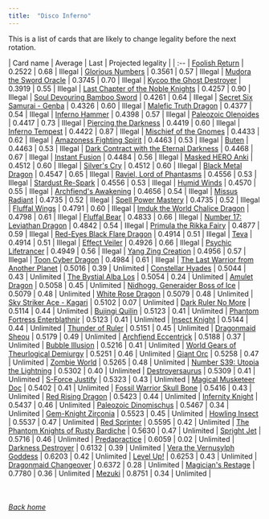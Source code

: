 ```yaml
---
title:  "Disco Inferno"
---
```


This is a list of cards that are likely to change legality before the next rotation.

| Card name | Average | Last | Projected legality |
| :-- |
[Foolish Return](https://db.ygoprodeck.com/card/?search=Foolish%20Return) | 0.2522 | 0.68 | Illegal |
[Glorious Numbers](https://db.ygoprodeck.com/card/?search=Glorious%20Numbers) | 0.3561 | 0.57 | Illegal |
[Mudora the Sword Oracle](https://db.ygoprodeck.com/card/?search=Mudora%20the%20Sword%20Oracle) | 0.3745 | 0.70 | Illegal |
[Kycoo the Ghost Destroyer](https://db.ygoprodeck.com/card/?search=Kycoo%20the%20Ghost%20Destroyer) | 0.3919 | 0.55 | Illegal |
[Last Chapter of the Noble Knights](https://db.ygoprodeck.com/card/?search=Last%20Chapter%20of%20the%20Noble%20Knights) | 0.4257 | 0.90 | Illegal |
[Soul Devouring Bamboo Sword](https://db.ygoprodeck.com/card/?search=Soul%20Devouring%20Bamboo%20Sword) | 0.4261 | 0.64 | Illegal |
[Secret Six Samurai - Genba](https://db.ygoprodeck.com/card/?search=Secret%20Six%20Samurai%20-%20Genba) | 0.4326 | 0.60 | Illegal |
[Malefic Truth Dragon](https://db.ygoprodeck.com/card/?search=Malefic%20Truth%20Dragon) | 0.4377 | 0.54 | Illegal |
[Inferno Hammer](https://db.ygoprodeck.com/card/?search=Inferno%20Hammer) | 0.4398 | 0.57 | Illegal |
[Paleozoic Olenoides](https://db.ygoprodeck.com/card/?search=Paleozoic%20Olenoides) | 0.4417 | 0.73 | Illegal |
[Piercing the Darkness](https://db.ygoprodeck.com/card/?search=Piercing%20the%20Darkness) | 0.4419 | 0.60 | Illegal |
[Inferno Tempest](https://db.ygoprodeck.com/card/?search=Inferno%20Tempest) | 0.4422 | 0.87 | Illegal |
[Mischief of the Gnomes](https://db.ygoprodeck.com/card/?search=Mischief%20of%20the%20Gnomes) | 0.4433 | 0.62 | Illegal |
[Amazoness Fighting Spirit](https://db.ygoprodeck.com/card/?search=Amazoness%20Fighting%20Spirit) | 0.4463 | 0.53 | Illegal |
[Buten](https://db.ygoprodeck.com/card/?search=Buten) | 0.4463 | 0.53 | Illegal |
[Dark Contract with the Eternal Darkness](https://db.ygoprodeck.com/card/?search=Dark%20Contract%20with%20the%20Eternal%20Darkness) | 0.4468 | 0.67 | Illegal |
[Instant Fusion](https://db.ygoprodeck.com/card/?search=Instant%20Fusion) | 0.4484 | 0.56 | Illegal |
[Masked HERO Anki](https://db.ygoprodeck.com/card/?search=Masked%20HERO%20Anki) | 0.4512 | 0.60 | Illegal |
[Silver's Cry](https://db.ygoprodeck.com/card/?search=Silver's%20Cry) | 0.4512 | 0.60 | Illegal |
[Black Metal Dragon](https://db.ygoprodeck.com/card/?search=Black%20Metal%20Dragon) | 0.4547 | 0.65 | Illegal |
[Raviel, Lord of Phantasms](https://db.ygoprodeck.com/card/?search=Raviel,%20Lord%20of%20Phantasms) | 0.4556 | 0.53 | Illegal |
[Stardust Re-Spark](https://db.ygoprodeck.com/card/?search=Stardust%20Re-Spark) | 0.4556 | 0.53 | Illegal |
[Humid Winds](https://db.ygoprodeck.com/card/?search=Humid%20Winds) | 0.4570 | 0.55 | Illegal |
[Archfiend's Awakening](https://db.ygoprodeck.com/card/?search=Archfiend's%20Awakening) | 0.4656 | 0.54 | Illegal |
[Missus Radiant](https://db.ygoprodeck.com/card/?search=Missus%20Radiant) | 0.4735 | 0.52 | Illegal |
[Spell Power Mastery](https://db.ygoprodeck.com/card/?search=Spell%20Power%20Mastery) | 0.4735 | 0.52 | Illegal |
[Fluffal Wings](https://db.ygoprodeck.com/card/?search=Fluffal%20Wings) | 0.4791 | 0.60 | Illegal |
[Imduk the World Chalice Dragon](https://db.ygoprodeck.com/card/?search=Imduk%20the%20World%20Chalice%20Dragon) | 0.4798 | 0.61 | Illegal |
[Fluffal Bear](https://db.ygoprodeck.com/card/?search=Fluffal%20Bear) | 0.4833 | 0.66 | Illegal |
[Number 17: Leviathan Dragon](https://db.ygoprodeck.com/card/?search=Number%2017:%20Leviathan%20Dragon) | 0.4842 | 0.54 | Illegal |
[Primula the Rikka Fairy](https://db.ygoprodeck.com/card/?search=Primula%20the%20Rikka%20Fairy) | 0.4877 | 0.59 | Illegal |
[Red-Eyes Black Flare Dragon](https://db.ygoprodeck.com/card/?search=Red-Eyes%20Black%20Flare%20Dragon) | 0.4914 | 0.51 | Illegal |
[Teva](https://db.ygoprodeck.com/card/?search=Teva) | 0.4914 | 0.51 | Illegal |
[Effect Veiler](https://db.ygoprodeck.com/card/?search=Effect%20Veiler) | 0.4926 | 0.66 | Illegal |
[Psychic Lifetrancer](https://db.ygoprodeck.com/card/?search=Psychic%20Lifetrancer) | 0.4949 | 0.56 | Illegal |
[Yang Zing Creation](https://db.ygoprodeck.com/card/?search=Yang%20Zing%20Creation) | 0.4956 | 0.57 | Illegal |
[Toon Cyber Dragon](https://db.ygoprodeck.com/card/?search=Toon%20Cyber%20Dragon) | 0.4984 | 0.61 | Illegal |
[The Last Warrior from Another Planet](https://db.ygoprodeck.com/card/?search=The%20Last%20Warrior%20from%20Another%20Planet) | 0.5016 | 0.39 | Unlimited |
[Constellar Hyades](https://db.ygoprodeck.com/card/?search=Constellar%20Hyades) | 0.5044 | 0.43 | Unlimited |
[The Bystial Alba Los](https://db.ygoprodeck.com/card/?search=The%20Bystial%20Alba%20Los) | 0.5054 | 0.24 | Unlimited |
[Amulet Dragon](https://db.ygoprodeck.com/card/?search=Amulet%20Dragon) | 0.5058 | 0.45 | Unlimited |
[Nidhogg, Generaider Boss of Ice](https://db.ygoprodeck.com/card/?search=Nidhogg,%20Generaider%20Boss%20of%20Ice) | 0.5079 | 0.48 | Unlimited |
[White Rose Dragon](https://db.ygoprodeck.com/card/?search=White%20Rose%20Dragon) | 0.5079 | 0.48 | Unlimited |
[Sky Striker Ace - Kagari](https://db.ygoprodeck.com/card/?search=Sky%20Striker%20Ace%20-%20Kagari) | 0.5102 | 0.07 | Unlimited |
[Dark Ruler No More](https://db.ygoprodeck.com/card/?search=Dark%20Ruler%20No%20More) | 0.5114 | 0.44 | Unlimited |
[Bujingi Quilin](https://db.ygoprodeck.com/card/?search=Bujingi%20Quilin) | 0.5123 | 0.41 | Unlimited |
[Phantom Fortress Enterblathnir](https://db.ygoprodeck.com/card/?search=Phantom%20Fortress%20Enterblathnir) | 0.5123 | 0.41 | Unlimited |
[Insect Knight](https://db.ygoprodeck.com/card/?search=Insect%20Knight) | 0.5144 | 0.44 | Unlimited |
[Thunder of Ruler](https://db.ygoprodeck.com/card/?search=Thunder%20of%20Ruler) | 0.5151 | 0.45 | Unlimited |
[Dragonmaid Sheou](https://db.ygoprodeck.com/card/?search=Dragonmaid%20Sheou) | 0.5179 | 0.49 | Unlimited |
[Archfiend Eccentrick](https://db.ygoprodeck.com/card/?search=Archfiend%20Eccentrick) | 0.5188 | 0.37 | Unlimited |
[Bubble Illusion](https://db.ygoprodeck.com/card/?search=Bubble%20Illusion) | 0.5216 | 0.41 | Unlimited |
[World Gears of Theurlogical Demiurgy](https://db.ygoprodeck.com/card/?search=World%20Gears%20of%20Theurlogical%20Demiurgy) | 0.5251 | 0.46 | Unlimited |
[Giant Orc](https://db.ygoprodeck.com/card/?search=Giant%20Orc) | 0.5258 | 0.47 | Unlimited |
[Zombie World](https://db.ygoprodeck.com/card/?search=Zombie%20World) | 0.5265 | 0.48 | Unlimited |
[Number S39: Utopia the Lightning](https://db.ygoprodeck.com/card/?search=Number%20S39:%20Utopia%20the%20Lightning) | 0.5302 | 0.40 | Unlimited |
[Destroyersaurus](https://db.ygoprodeck.com/card/?search=Destroyersaurus) | 0.5309 | 0.41 | Unlimited |
[S-Force Justify](https://db.ygoprodeck.com/card/?search=S-Force%20Justify) | 0.5323 | 0.43 | Unlimited |
[Magical Musketeer Doc](https://db.ygoprodeck.com/card/?search=Magical%20Musketeer%20Doc) | 0.5402 | 0.41 | Unlimited |
[Fossil Warrior Skull Bone](https://db.ygoprodeck.com/card/?search=Fossil%20Warrior%20Skull%20Bone) | 0.5416 | 0.43 | Unlimited |
[Red Rising Dragon](https://db.ygoprodeck.com/card/?search=Red%20Rising%20Dragon) | 0.5423 | 0.44 | Unlimited |
[Infernity Knight](https://db.ygoprodeck.com/card/?search=Infernity%20Knight) | 0.5437 | 0.46 | Unlimited |
[Paleozoic Dinomischus](https://db.ygoprodeck.com/card/?search=Paleozoic%20Dinomischus) | 0.5467 | 0.34 | Unlimited |
[Gem-Knight Zirconia](https://db.ygoprodeck.com/card/?search=Gem-Knight%20Zirconia) | 0.5523 | 0.45 | Unlimited |
[Howling Insect](https://db.ygoprodeck.com/card/?search=Howling%20Insect) | 0.5537 | 0.47 | Unlimited |
[Red Sprinter](https://db.ygoprodeck.com/card/?search=Red%20Sprinter) | 0.5595 | 0.42 | Unlimited |
[The Phantom Knights of Rusty Bardiche](https://db.ygoprodeck.com/card/?search=The%20Phantom%20Knights%20of%20Rusty%20Bardiche) | 0.5630 | 0.47 | Unlimited |
[Spright Jet](https://db.ygoprodeck.com/card/?search=Spright%20Jet) | 0.5716 | 0.46 | Unlimited |
[Predapractice](https://db.ygoprodeck.com/card/?search=Predapractice) | 0.6059 | 0.02 | Unlimited |
[Darkness Destroyer](https://db.ygoprodeck.com/card/?search=Darkness%20Destroyer) | 0.6132 | 0.39 | Unlimited |
[Vera the Vernusylph Goddess](https://db.ygoprodeck.com/card/?search=Vera%20the%20Vernusylph%20Goddess) | 0.6203 | 0.42 | Unlimited |
[Level Up!](https://db.ygoprodeck.com/card/?search=Level%20Up!) | 0.6253 | 0.43 | Unlimited |
[Dragonmaid Changeover](https://db.ygoprodeck.com/card/?search=Dragonmaid%20Changeover) | 0.6372 | 0.28 | Unlimited |
[Magician's Restage](https://db.ygoprodeck.com/card/?search=Magician's%20Restage) | 0.7780 | 0.36 | Unlimited |
[Mezuki](https://db.ygoprodeck.com/card/?search=Mezuki) | 0.8751 | 0.34 | Unlimited |

<br>

###### [Back home](index)